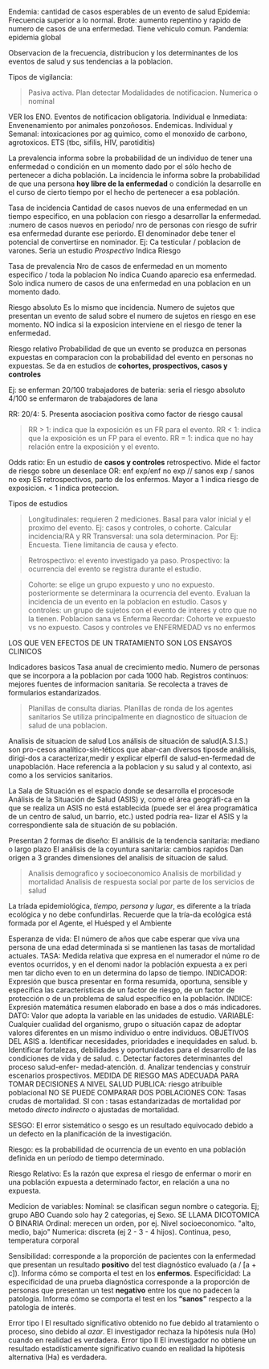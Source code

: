 Endemia: cantidad de casos esperables de un evento de salud
Epidemia: Frecuencia superior a lo normal.
Brote: aumento repentino y rapido de numero de casos de una enfermedad. Tiene vehiculo comun.
Pandemia: epidemia global

Observacion de la frecuencia, distribucion y los determinantes de los eventos de salud y sus tendencias a la poblacion.

Tipos de vigilancia: 
>Pasiva
activa. Plan detectar
Modalidades de notificacion. Numerica o nominal


VER los ENO. Eventos de notificacion obligatoria.
Individual e Inmediata: Envenenamiento por animales ponzoñosos. Endemicas.
Individual y Semanal: intoxicaciones por ag quimico, como el monoxido de carbono, agrotoxicos. ETS (tbc, sifilis, HIV, parotiditis)

La prevalencia informa sobre la probabilidad de un individuo de tener una enfermedad o condición en un momento dado por el sólo hecho de pertenecer a dicha población. 
La incidencia le informa sobre la probabilidad de que una persona **hoy libre de la enfermedad** o condición la desarrolle en el curso de cierto tiempo por el hecho de pertenecer a esa población.

Tasa de incidencia
Cantidad de casos nuevos de una enfermedad en un tiempo especifico, en una poblacion con riesgo a desarrollar la enfermedad.
:numero de casos nuevos en periodo/ nro de personas con riesgo de sufrir esa enfermedad durante ese periordo.
El denominador debe tener el potencial de convertirse en nominador.
Ej: Ca testicular / poblacion de varones.
Seria un estudio *Prospectivo*
Indica Riesgo


Tasa de prevalencia
Nro de casos de enfermedad en un momento especifico / toda la poblacion
No indica Cuando aparecio esa enfermedad.
Solo indica numero de casos de una enfermedad en una poblacion en un momento dado.



Riesgo absoluto
Es lo mismo que incidencia.
Numero de sujetos que presentan un evento de salud sobre el numero de sujetos en riesgo en ese momento.
NO indica si la exposicion interviene en el riesgo de tener la enfermedad.


Riesgo relativo
Probabilidad de que un evento se produzca en personas expuestas en comparacion  con la probabilidad del evento en personas no expuestas.
Se da en estudios de **cohortes, prospectivos, casos y controles**

Ej: se enferman 20/100 trabajadores de bateria: seria el riesgo absoluto
    4/100 se enfermaron de trabajadores de lana

RR: 20/4: 5. Presenta asociacion positiva como factor de riesgo causal

>RR > 1: indica que la exposición es un FR para el evento.
>RR < 1: indica que la exposición es un FP para el evento.
>RR = 1: indica que no hay relación entre la exposición y el evento.

Odds ratio:
En un estudio de **casos y controles** retrospectivo.
Mide el factor de riesgo sobre un desenlace
OR: enf exp/enf no exp // sanos exp / sanos no exp
ES retrospectivos, parto de los enfermos.
Mayor a 1 indica riesgo  de exposicion. < 1 indica proteccion.




Tipos de estudios
>Longitudinales: requieren 2 mediciones. Basal para valor inicial y el proximo del evento.
Ej: casos y controles, o cohorte. Calcular incidencia/RA y RR
Transversal: una sola determinacion. Por Ej: Encuesta. Tiene limitancia de causa y efecto.


>Retrospectivo: el evento investigado ya paso.
Prospectivo: la ocurrencia del evento se registra durante el estudio.

>Cohorte: se elige un grupo expuesto y uno no expuesto.   posteriormente se determinara la ocurrencia del evento.
>Evaluan la incidencia de un evento  en la poblacion en estudio.
>Casos y controles: un grupo de sujetos con el evento de interes y otro que no la tienen. Poblacion sana vs Enferma
Recordar: Cohorte ve expuesto vs no expuesto. Casos y controles ve ENFERMEDAD vs no enfermos

LOS QUE VEN EFECTOS DE UN TRATAMIENTO SON LOS ENSAYOS CLINICOS


Indicadores basicos
Tasa anual de crecimiento medio. Numero de personas que se incorpora a la poblacion por cada 1000 hab.
Registros continuos: mejores fuentes de informacion sanitaria. Se recolecta a traves de formularios estandarizados. 
>Planillas de consulta diarias.
> Planillas de ronda de los agentes sanitarios
Se utiliza principalmente en diagnostico de situacion de salud de una poblacion.


Analisis de situacion de salud
Los análisis de situación de salud(A.S.I.S.) son pro-cesos analítico-sin-téticos que abar-can diversos tiposde análisis, dirigi-dos a caracterizar,medir y explicar elperfil de salud-en-fermedad de unapoblación.
Hace referencia a la poblacion y su salud y al contexto, asi como a los servicios sanitarios.

La Sala de Situación es el espacio donde se desarrolla el procesode Análisis de la Situación de Salud (ASIS) y, como el área geográfi-ca en la que se realiza un ASIS no está establecida (puede ser el área programática de un centro de salud, un barrio, etc.) usted podría rea- lizar el ASIS y la correspondiente sala de situación de su población.

Presentan 2 formas de diseño:
El análisis de la tendencia sanitaria: mediano o largo plazo
El análisis de la coyuntura sanitaria: cambios rapidos
Dan origen a 3 grandes dimensiones del analisis de situacion de salud.
>Analisis demografico y socioeconomico
>Analisis de morbilidad y mortalidad
>Analisis de respuesta social por parte de los servicios de salud


La tríada epidemiológica, *tiempo, persona y lugar*,
es diferente a la tríada ecológica y no debe confundirlas. 
Recuerde que la tría-da ecológica está formada por el
Agente, el Huésped y el Ambiente


Esperanza de vida:
El número de años que cabe esperar que viva una persona de una edad determinada si se mantienen las tasas de mortalidad actuales.
TASA:
Medida relativa que expresa en el numerador el núme ro de eventos ocurridos, y en el denomi nador la población expuesta a ex peri men tar dicho even to en un determina do lapso de tiempo.
INDICADOR:
Expresión que busca presentar en forma resumida, oportuna, sensible y específica las características de un factor de riesgo, de un factor de protección o de un problema de salud
específico en la población.
INDICE:
Expresión matemática resumen elaborado en base a dos o más indicadores.
DATO:
Valor que adopta la variable en las unidades de estudio.
VARIABLE:
Cualquier cualidad del organismo, grupo o situación capaz de adoptar valores diferentes en un mismo individuo o entre individuos.
OBJETIVOS DEL ASIS
a. Identificar necesidades, prioridades e inequidades
en salud.
b. Identificar fortalezas, debilidades y oportunidades para el
desarrollo de las condiciones de vida y de salud.
c. Detectar factores determinantes del proceso salud-enfer-
medad-atención.
d. Analizar tendencias y construir escenarios prospectivos.
MEDIDA DE RIESGO MAS ADECUADA PARA TOMAR DECISIONES A NIVEL SALUD PUBLICA:
riesgo atribuible poblacional
NO SE PUEDE COMPARAR DOS POBLACIONES CON:
Tasas crudas de mortalidad.
SI con : tasas estandarizadas de mortalidad por metodo *directo* *indirecto* o ajustadas de mortalidad.

SESGO:
El error sistemático o sesgo es un resultado equivocado debido a un defecto en la planificación de la investigación.

Riesgo:
es la probabilidad de ocurrencia de un evento en una población definida en un período de tiempo determinado.

Riesgo Relativo:
Es la razón que expresa el riesgo de enfermar o morir en una población expuesta a determinado factor, en relación a una no expuesta.


Medicion de variables:
Nominal: se clasifican segun nombre o categoria. Ej; grupo ABO
Cuando solo hay 2 categorias, ej Sexo. SE LLAMA DICOTOMICA O BINARIA
Ordinal: merecen un orden, por ej. Nivel socioeconomico. "alto, medio, bajo"
Numerica:  discreta (ej 2 - 3 - 4 hijos). Continua, peso, temperatura corporal


Sensibilidad:
corresponde a la proporción de pacientes con la enfermedad que presentan un
resultado **positivo** del test diagnóstico evaluado (a / [a + c]). Informa cómo se comporta el test en los **enfermos**.
Especificidad:
La especificidad de una prueba diagnóstica corresponde a la proporción de personas que presentan un test **negativo** entre los que no padecen la patología. Informa cómo se comporta
el test en los **“sanos”** respecto a la patología de interés.

Error tipo I
El resultado significativo obtenido no fue debido al tratamiento o proceso, sino debido al *azar*. El investigador rechaza la hipótesis nula (Ho) cuando en realidad es verdadera.
Error tipo II
El investigador no obtiene un resultado estadísticamente significativo cuando en realidad la hipótesis alternativa (Ha) es verdadera.
